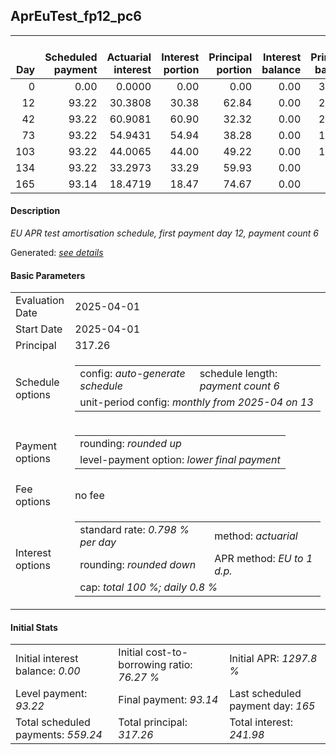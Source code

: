 <h2>AprEuTest_fp12_pc6</h2>
<table>
    <thead style="vertical-align: bottom;">
        <th style="text-align: right;">Day</th>
        <th style="text-align: right;">Scheduled payment</th>
        <th style="text-align: right;">Actuarial interest</th>
        <th style="text-align: right;">Interest portion</th>
        <th style="text-align: right;">Principal portion</th>
        <th style="text-align: right;">Interest balance</th>
        <th style="text-align: right;">Principal balance</th>
        <th style="text-align: right;">Total actuarial interest</th>
        <th style="text-align: right;">Total interest</th>
        <th style="text-align: right;">Total principal</th>
    </thead>
    <tr style="text-align: right;">
        <td class="ci00">0</td>
        <td class="ci01" style="white-space: nowrap;">0.00</td>
        <td class="ci02">0.0000</td>
        <td class="ci03">0.00</td>
        <td class="ci04">0.00</td>
        <td class="ci05">0.00</td>
        <td class="ci06">317.26</td>
        <td class="ci07">0.0000</td>
        <td class="ci08">0.00</td>
        <td class="ci09">0.00</td>
    </tr>
    <tr style="text-align: right;">
        <td class="ci00">12</td>
        <td class="ci01" style="white-space: nowrap;">93.22</td>
        <td class="ci02">30.3808</td>
        <td class="ci03">30.38</td>
        <td class="ci04">62.84</td>
        <td class="ci05">0.00</td>
        <td class="ci06">254.42</td>
        <td class="ci07">30.3808</td>
        <td class="ci08">30.38</td>
        <td class="ci09">62.84</td>
    </tr>
    <tr style="text-align: right;">
        <td class="ci00">42</td>
        <td class="ci01" style="white-space: nowrap;">93.22</td>
        <td class="ci02">60.9081</td>
        <td class="ci03">60.90</td>
        <td class="ci04">32.32</td>
        <td class="ci05">0.00</td>
        <td class="ci06">222.10</td>
        <td class="ci07">91.2890</td>
        <td class="ci08">91.28</td>
        <td class="ci09">95.16</td>
    </tr>
    <tr style="text-align: right;">
        <td class="ci00">73</td>
        <td class="ci01" style="white-space: nowrap;">93.22</td>
        <td class="ci02">54.9431</td>
        <td class="ci03">54.94</td>
        <td class="ci04">38.28</td>
        <td class="ci05">0.00</td>
        <td class="ci06">183.82</td>
        <td class="ci07">146.2321</td>
        <td class="ci08">146.22</td>
        <td class="ci09">133.44</td>
    </tr>
    <tr style="text-align: right;">
        <td class="ci00">103</td>
        <td class="ci01" style="white-space: nowrap;">93.22</td>
        <td class="ci02">44.0065</td>
        <td class="ci03">44.00</td>
        <td class="ci04">49.22</td>
        <td class="ci05">0.00</td>
        <td class="ci06">134.60</td>
        <td class="ci07">190.2386</td>
        <td class="ci08">190.22</td>
        <td class="ci09">182.66</td>
    </tr>
    <tr style="text-align: right;">
        <td class="ci00">134</td>
        <td class="ci01" style="white-space: nowrap;">93.22</td>
        <td class="ci02">33.2973</td>
        <td class="ci03">33.29</td>
        <td class="ci04">59.93</td>
        <td class="ci05">0.00</td>
        <td class="ci06">74.67</td>
        <td class="ci07">223.5359</td>
        <td class="ci08">223.51</td>
        <td class="ci09">242.59</td>
    </tr>
    <tr style="text-align: right;">
        <td class="ci00">165</td>
        <td class="ci01" style="white-space: nowrap;">93.14</td>
        <td class="ci02">18.4719</td>
        <td class="ci03">18.47</td>
        <td class="ci04">74.67</td>
        <td class="ci05">0.00</td>
        <td class="ci06">0.00</td>
        <td class="ci07">242.0078</td>
        <td class="ci08">241.98</td>
        <td class="ci09">317.26</td>
    </tr>
</table>
<h4>Description</h4>
<p><i>EU APR test amortisation schedule, first payment day 12, payment count 6</i></p>
<p>Generated: <i><a href="../GeneratedDate.html">see details</a></i></p>
<h4>Basic Parameters</h4>
<table>
    <tr>
        <td>Evaluation Date</td>
        <td>2025-04-01</td>
    </tr>
    <tr>
        <td>Start Date</td>
        <td>2025-04-01</td>
    </tr>
    <tr>
        <td>Principal</td>
        <td>317.26</td>
    </tr>
    <tr>
        <td>Schedule options</td>
        <td>
            <table>
                <tr>
                    <td>config: <i>auto-generate schedule</i></td>
                    <td>schedule length: <i><i>payment count</i> 6</i></td>
                </tr>
                <tr>
                    <td colspan="2" style="white-space: nowrap;">unit-period config: <i>monthly from 2025-04 on 13</i></td>
                </tr>
            </table>
        </td>
    </tr>
    <tr>
        <td>Payment options</td>
        <td>
            <table>
                <tr>
                    <td>rounding: <i>rounded up</i></td>
                </tr>
                <tr>
                    <td>level-payment option: <i>lower&nbsp;final&nbsp;payment</i></td>
                </tr>
            </table>
        </td>
    </tr>
    <tr>
        <td>Fee options</td>
        <td>no fee
        </td>
    </tr>
    <tr>
        <td>Interest options</td>
        <td>
            <table>
                <tr>
                    <td>standard rate: <i>0.798 % per day</i></td>
                    <td>method: <i>actuarial</i></td>
                </tr>
                <tr>
                    <td>rounding: <i>rounded down</i></td>
                    <td>APR method: <i>EU to 1 d.p.</i></td>
                </tr>
                <tr>
                    <td colspan="2">cap: <i>total 100 %; daily 0.8 %</td>
                </tr>
            </table>
        </td>
    </tr>
</table>
<h4>Initial Stats</h4>
<table>
    <tr>
        <td>Initial interest balance: <i>0.00</i></td>
        <td>Initial cost-to-borrowing ratio: <i>76.27 %</i></td>
        <td>Initial APR: <i>1297.8 %</i></td>
    </tr>
    <tr>
        <td>Level payment: <i>93.22</i></td>
        <td>Final payment: <i>93.14</i></td>
        <td>Last scheduled payment day: <i>165</i></td>
    </tr>
    <tr>
        <td>Total scheduled payments: <i>559.24</i></td>
        <td>Total principal: <i>317.26</i></td>
        <td>Total interest: <i>241.98</i></td>
    </tr>
</table>